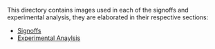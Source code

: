 This directory contains images used in each of the signoffs and experimental analysis, they are elaborated in their respective sections:
- [Signoffs](https://github.com/lchapman42/Control-Sensing-Wireless-Charging-Robot/tree/main/Documentation/Signoffs)
- [Experimental Anaylsis](https://github.com/lchapman42/Control-Sensing-Wireless-Charging-Robot/blob/main/Documentation/Experimental%20Analysis/Experimental%20Analysis.md)
